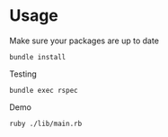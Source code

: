 # Usage
Make sure your packages are up to date
```
bundle install
```
Testing
```
bundle exec rspec
```

Demo
```
ruby ./lib/main.rb
```
